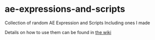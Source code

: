 # ae-expressions-and-scripts
Collection of random AE Expression and Scripts
Including ones I made

Details on how to use them can be found in [the wiki](https://github.com/KirisuNJSC/ae-expressions-and-scripts/wiki)
